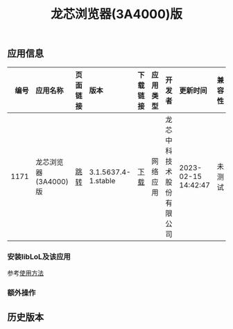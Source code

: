 ﻿---
id: 1171
title: 龙芯浏览器(3A4000)版
toc: true
weight: 1171
---

## 应用信息 
|   编号 | 应用名称           | 页面链接                                        | 版本                  | 下载链接                                                                                  | 应用类型   | 开发者          | 更新时间                | 兼容性   | liblol版本   |
|-----:|:---------------|:--------------------------------------------|:--------------------|:--------------------------------------------------------------------------------------|:-------|:-------------|:--------------------|:------|:-----------|
| 1171 | 龙芯浏览器(3A4000)版 | [跳转](http://app.loongapps.cn/#/detail/1171) | 3.1.5637.4-1.stable | [下载](http://113.24.212.22:8090/upload/file/lbrowser_3.1.5637.4-1.stable_mips64el.deb) | 网络应用   | 龙芯中科技术股份有限公司 | 2023-02-15 14:42:47 | 未测试   | 最新         |
### 安装libLoL及该应用 
参考[使用方法](/docs/usage) 
### 额外操作 


## 历史版本 
 